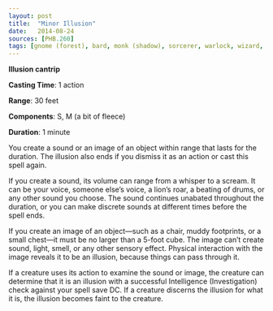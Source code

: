 ```yaml
---
layout: post
title:  "Minor Illusion"
date:   2014-08-24
sources: [PHB.260]
tags: [gnome (forest), bard, monk (shadow), sorcerer, warlock, wizard, cantrip, illusion]
---
```


**Illusion cantrip**

**Casting Time**: 1 action

**Range**: 30 feet

**Components**: S, M (a bit of fleece)

**Duration**: 1 minute

You create a sound or an image of an object within range that lasts for the duration. The illusion also ends if you dismiss it as an action or cast this spell again.

If you create a sound, its volume can range from a whisper to a scream. It can be your voice, someone else’s voice, a lion’s roar, a beating of drums, or any other sound you choose. The sound continues unabated throughout the duration, or you can make discrete sounds at different times before the spell ends. 

If you create an image of an object—such as a chair, muddy footprints, or a small chest—it must be no larger than a 5-foot cube. The image can’t create sound, light, smell, or any other sensory effect. Physical interaction with the image reveals it to be an illusion, because things can pass through it. 

If a creature uses its action to examine the sound or image, the creature can determine that it is an illusion with a successful Intelligence (Investigation) check against your spell save DC. If a creature discerns the illusion for what it is, the illusion becomes faint to the creature.

